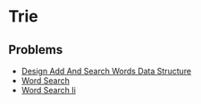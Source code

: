 # Trie

## Problems

- [Design Add And Search Words Data Structure](./001_design_add_and_search_words_data_structure)
- [Word Search](./002_word_search)
- [Word Search Ii](./003_word_search_ii)
